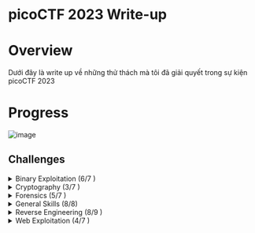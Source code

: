 # picoCTF 2023 Write-up #
# Overview
Dưới đây là write up về những thử thách mà tôi đã giải quyết trong sự kiện picoCTF 2023
# Progress

![image](https://user-images.githubusercontent.com/126185640/229730326-dbad58b2-0c9b-4762-b726-fd2b940ade89.png)

## Challenges ##
<details>
  <summary>Binary Exploitation (6/7 )</summary>

* babygame01 (Solved)
* two-sum (Solved)
* babygame02 (Solved)
* hijacking (Solved)
* tic-tac(Solved)
* VNE(Solved)

</details>

<details>
  <summary>Cryptography (3/7 )</summary>

* HideToSee (Solved)
* ReadMyCert (Solved)
* rotation (Solved)


</details>

<details>
  <summary>Forensics (5/7 )</summary>

* hideme (Solved)
* PcapPoisoning (Solved)
* who is it (Solved)
* FindAndOpen (Solved)
* MSB (Solved)


</details>

<details>
  <summary>General Skills (8/8)</summary>

* chrono (Solved)
* money-ware (Solved)
* Permissions (Solved)
* repetitions (Solved)
* useless (Solved)
* Special (Solved)
* Specialer (solved)
* Rule 2023 (solved)
</details>

<details>
  <summary>Reverse Engineering (8/9 )</summary>

* Ready Gladiator 0 (Solved)
* Reverse (Solved)
* Safe Opener 2 (Solved)
* timer (Solved)
* Virtual Machine 0 (solved)
* No way out (solved)
* Ready Gladiator 1 (Solved)
* Ready Gladiator 2 (Solved)

</details>

<details>
  <summary>Web Exploitation (4/7 )</summary>

* findme (Solved)
* MatchTheRegex (Solved)
* SOAP (Solved)
* More SQLi (Solved)


